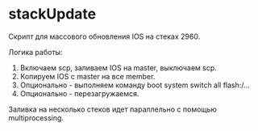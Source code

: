 # stackUpdate
Скрипт для массового обновления IOS на стеках 2960.

Логика работы: 
1. Включаем scp, заливаем IOS на master, выключаем scp.
2. Копируем IOS с master на все member.
3. Опционально - выполняем команду boot system switch all flash:/...
4. Опционально - перезагружаемся.

Заливка на несколько стеков идет параллельно с помощью multiprocessing.

